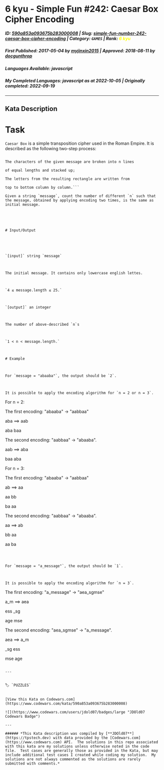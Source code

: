 # 6 kyu - Simple Fun #242: Caesar Box Cipher Encoding

##### **ID**: [590a853a093675b283000008](https://www.codewars.com/kata/590a853a093675b283000008) | **Slug**: [simple-fun-number-242-caesar-box-cipher-encoding](https://www.codewars.com/kata/590a853a093675b283000008) | **Category**: `GAMES` | **Rank**: <span style="color:yellow">6 kyu</span>

##### **First Published**: 2017-05-04 ***by*** [myjinxin2015](https://www.codewars.com/users/myjinxin2015) | **Approved**: 2018-08-11 ***by*** [docgunthrop](https://www.codewars.com/users/docgunthrop)

##### **Languages Available**: javascript

##### **My Completed Languages**: javascript ***as at*** 2022-10-05 | **Originally completed**: 2022-09-19

---

## Kata Description


# Task

`Caesar Box` is a simple transposition cipher used in the Roman Empire. It is described as the following two-step process:

```

The characters of the given message are broken into n lines

of equal lengths and stacked up;

The letters from the resulting rectangle are written from 

top to bottom column by column.```

Given a string `message`, count the number of different `n` such that the message, obtained by applying encoding two times, is the same as initial message.





# Input/Output





`[input]` string `message`



The initial message. It contains only lowercase english lettes.



`4 ≤ message.length ≤ 25.`



`[output]` an integer



The number of above-described `n`s



`1 < n < message.length.`



# Example



For `message = "abaaba"`, the output should be `2`.



It is possible to apply the encoding algorithm for `n = 2 or n = 3`.

```

For n = 2:



The first encoding: "abaaba" -> "aabbaa"

aba   ==>    aab

aba          baa

The second encoding: "aabbaa" -> "abaaba".

aab   ==>    aba

baa          aba



For n = 3:

The first encoding: "abaaba" -> "aabbaa"

ab   ==>  aa

aa        bb

ba        aa

The second encoding: "aabbaa" -> "abaaba".

aa   ==>  ab

bb        aa

aa        ba



```



For `message = "a_message"`, the output should be `1`.



It is possible to apply the encoding algorithm for `n = 3`.

```



The first encoding: "a_message" -> "aea_sgmse"

a_m   ==>    aea

ess          _sg

age          mse

The second encoding: "aea_sgmse" -> "a_message".

aea   ==>    a_m

_sg          ess

mse          age



```

---


🏷 `PUZZLES`


[View this Kata on Codewars.com](https://www.codewars.com/kata/590a853a093675b283000008)

![](https://www.codewars.com/users/jdold07/badges/large "JDOld07 Codewars Badge")

---

###### *This Kata description was compiled by [**JDOld07**](https://tpstech.dev) with data provided by the [Codewars.com](https://www.codewars.com) API.  The solutions in this repo associated with this kata are my solutions unless otherwise noted in the code file.  Test cases are generally those as provided in the Kata, but may include additional test cases I created while coding my solution.  My solutions are not always commented as the solutions are rarely submitted with comments.*

